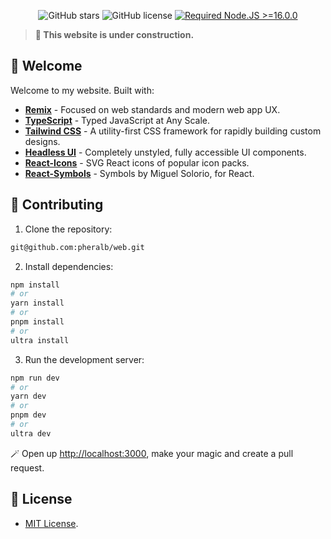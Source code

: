 <div align="center">

![GitHub stars](https://img.shields.io/github/stars/pheralb/web)
![GitHub license](https://img.shields.io/github/license/pheralb/web)
[![Required Node.JS >=16.0.0](https://img.shields.io/static/v1?label=node&message=%20%3E=16.0.0&logo=node.js&color=3f893e)](https://nodejs.org/about/releases)

</div>

> **🚧 This website is under construction.**

## 👋 Welcome

Welcome to my website. Built with:

- [**Remix**](https://remix.run/) - Focused on web standards and modern web app UX.
- [**TypeScript**](https://www.typescriptlang.org/) - Typed JavaScript at Any Scale.
- [**Tailwind CSS**](https://tailwindcss.com/) - A utility-first CSS framework for rapidly building custom designs.
- [**Headless UI**](https://headlessui.dev/) - Completely unstyled, fully accessible UI components.
- [**React-Icons**](https://react-icons.github.io/react-icons/) - SVG React icons of popular icon packs.
- [**React-Symbols**](https://react-symbols.vercel.app/) - Symbols by Miguel Solorio, for React.

## 🚀 Contributing

1. Clone the repository:

```bash
git@github.com:pheralb/web.git
```

2. Install dependencies:

```bash
npm install
# or
yarn install
# or
pnpm install
# or
ultra install
```

3. Run the development server:

```bash
npm run dev
# or
yarn dev
# or
pnpm dev
# or
ultra dev
```

🪄 Open up [http://localhost:3000](http://localhost:3000), make your magic and create a pull request.

## 📝 License

- [MIT License](https://github.com/pheralb/web/blob/main/LICENSE).
